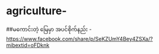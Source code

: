 # agriculture- 
##မကောင်းတဲ့ မြေမှာ အပင်စိုက်နည်း - https://www.facebook.com/share/p/SeKZUmY4Bey4ZSXa/?mibextid=oFDknk
